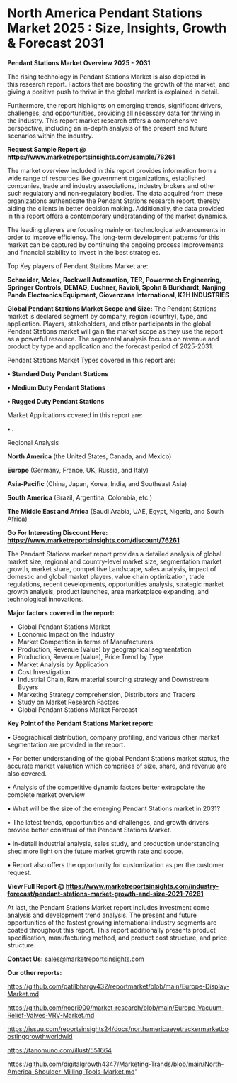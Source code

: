 # North America Pendant Stations Market 2025 : Size, Insights, Growth & Forecast 2031

<Strong> Pendant Stations Market Overview 2025 - 2031</strong>

The rising technology in Pendant Stations Market is also depicted in this research report. Factors that are boosting the growth of the market, and giving a positive push to thrive in the global market is explained in detail.

Furthermore, the report highlights on emerging trends, significant drivers, challenges, and opportunities, providing all necessary data for thriving in the industry. This report market research offers a comprehensive perspective, including an in-depth analysis of the present and future scenarios within the industry.

<strong>Request Sample Report @ <a href=https://www.marketreportsinsights.com/sample/76261>https://www.marketreportsinsights.com/sample/76261</a></strong>

The market overview included in this report provides information from a wide range of resources like government organizations, established companies, trade and industry associations, industry brokers and other such regulatory and non-regulatory bodies. The data acquired from these organizations authenticate the Pendant Stations research report, thereby aiding the clients in better decision making. Additionally, the data provided in this report offers a contemporary understanding of the market dynamics.

The leading players are focusing mainly on technological advancements in order to improve efficiency. The long-term development patterns for this market can be captured by continuing the ongoing process improvements and financial stability to invest in the best strategies.

Top Key players of Pendant Stations Market are:

<strong>Schneider, Molex, Rockwell Automation, TER, Powermech Engineering, Springer Controls, DEMAG, Euchner, Ravioli, Spohn & Burkhardt, Nanjing Panda Electronics Equipment, Giovenzana International, K?H INDUSTRIES</strong>

<strong><b>Global Pendant Stations Market Scope and Size:</b></strong>
The Pendant Stations market is declared segment by company, region (country), type, and application. Players, stakeholders, and other participants in the global Pendant Stations market will gain the market scope as they use the report as a powerful resource. The segmental analysis focuses on revenue and product by type and application and the forecast period of 2025-2031.

Pendant Stations Market Types covered in this report are:

<strong>• Standard Duty Pendant Stations

• Medium Duty Pendant Stations

• Rugged Duty Pendant Stations</strong>

Market Applications covered in this report are:

<strong>• .</strong> 

Regional Analysis

<strong>North America</strong> (the United States, Canada, and Mexico)

<strong>Europe</strong> (Germany, France, UK, Russia, and Italy)

<strong>Asia-Pacific</strong> (China, Japan, Korea, India, and Southeast Asia)

<strong>South America</strong> (Brazil, Argentina, Colombia, etc.)

<strong>The Middle East and Africa</strong> (Saudi Arabia, UAE, Egypt, Nigeria, and South Africa)

<strong>Go For Interesting Discount Here: <a href=https://www.marketreportsinsights.com/discount/76261>https://www.marketreportsinsights.com/discount/76261</a></strong>

The Pendant Stations market report provides a detailed analysis of global market size, regional and country-level market size, segmentation market growth, market share, competitive Landscape, sales analysis, impact of domestic and global market players, value chain optimization, trade regulations, recent developments, opportunities analysis, strategic market growth analysis, product launches, area marketplace expanding, and technological innovations.

<strong><b>Major factors covered in the report:</b></strong>
<ul>
  <li>Global Pendant Stations Market </li>
  <li>Economic Impact on the Industry</li>
  <li>Market Competition in terms of Manufacturers</li>
  <li>Production, Revenue (Value) by geographical segmentation</li>
  <li>Production, Revenue (Value), Price Trend by Type</li>
  <li>Market Analysis by Application</li>
  <li>Cost Investigation</li>
  <li>Industrial Chain, Raw material sourcing strategy and Downstream Buyers</li>
  <li>Marketing Strategy comprehension, Distributors and Traders</li>
  <li>Study on Market Research Factors</li>
  <li>Global Pendant Stations Market Forecast</li>
</ul>

<strong><b>Key Point of the Pendant Stations Market report:</b></strong>

• Geographical distribution, company profiling, and various other market segmentation are provided in the report.

• For better understanding of the global Pendant Stations market status, the accurate market valuation which comprises of size, share, and revenue are also covered.

• Analysis of the competitive dynamic factors better extrapolate the complete market overview

• What will be the size of the emerging Pendant Stations market in 2031?

• The latest trends, opportunities and challenges, and growth drivers provide better construal of the Pendant Stations Market.

• In-detail industrial analysis, sales study, and production understanding shed more light on the future market growth rate and scope.

• Report also offers the opportunity for customization as per the customer request.

<strong><b>View Full Report @ <a href=https://www.marketreportsinsights.com/industry-forecast/pendant-stations-market-growth-and-size-2021-76261>https://www.marketreportsinsights.com/industry-forecast/pendant-stations-market-growth-and-size-2021-76261</a></b></strong>


At last, the Pendant Stations Market report includes investment come analysis and development trend analysis. The present and future opportunities of the fastest growing international industry segments are coated throughout this report. This report additionally presents product specification, manufacturing method, and product cost structure, and price structure.

<strong>Contact Us:</strong>
sales@marketreportsinsights.com

<strong>Our other reports:</strong>

<a href=https://github.com/patilbhargv432/reportmarket/blob/main/Europe-Display-Market.md>https://github.com/patilbhargv432/reportmarket/blob/main/Europe-Display-Market.md</a>

<a href=https://github.com/noori900/market-research/blob/main/Europe-Vacuum-Relief-Valves-VRV-Market.md>https://github.com/noori900/market-research/blob/main/Europe-Vacuum-Relief-Valves-VRV-Market.md</a>

<a href=https://issuu.com/reportsinsights24/docs/northamericaeyetrackermarketboostinggrowthworldwid>https://issuu.com/reportsinsights24/docs/northamericaeyetrackermarketboostinggrowthworldwid</a>

<a href=https://tanomuno.com/illust/551664>https://tanomuno.com/illust/551664</a>

<a href=https://github.com/digitalgrowth4347/Marketing-Trands/blob/main/North-America-Shoulder-Milling-Tools-Market.md>https://github.com/digitalgrowth4347/Marketing-Trands/blob/main/North-America-Shoulder-Milling-Tools-Market.md</a>"
